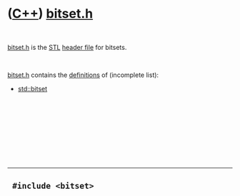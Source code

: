 
 

 

 

 

 

([C++](Cpp.md)) [bitset.h](CppBitsetH.md)
===========================================

 

[bitset.h](CppBitsetH.md) is the [STL](CppStl.md) [header
file](CppHeaderFile.md) for bitsets.

 

[bitset.h](CppBitsetH.md) contains the [definitions](CppDefinition.md)
of (incomplete list):

-   [std::bitset](CppStdBitset.md)

 

 

 

 

 

  ----------------------
  ` #include <bitset>`
  ----------------------

 

 

 

 

 

 

